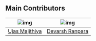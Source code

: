 ## Main Contributors

| ![img](https://avatars.githubusercontent.com/u/56400956?s=300) | ![img](https://avatars.githubusercontent.com/u/26064415?s=300) |
|:--------------------------------------------------------------:|:--------------------------------------------------------------:|
|      [Ujas Majithiya](https://github.com/Ujas-Majithiya)       |      [Devarsh Ranpara](https://github.com/DevarshRanpara)      |